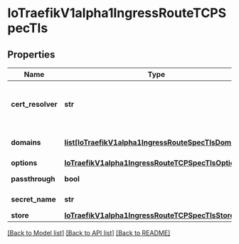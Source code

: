 # IoTraefikV1alpha1IngressRouteTCPSpecTls

## Properties
Name | Type | Description | Notes
------------ | ------------- | ------------- | -------------
**cert_resolver** | **str** | CertResolver defines the name of the certificate resolver to use. Cert resolvers have to be configured in the static configuration. More info: https://doc.traefik.io/traefik/v2.10/https/acme/#certificate-resolvers | [optional] 
**domains** | [**list[IoTraefikV1alpha1IngressRouteSpecTlsDomains]**](IoTraefikV1alpha1IngressRouteSpecTlsDomains.md) | Domains defines the list of domains that will be used to issue certificates. More info: https://doc.traefik.io/traefik/v2.10/routing/routers/#domains | [optional] 
**options** | [**IoTraefikV1alpha1IngressRouteTCPSpecTlsOptions**](IoTraefikV1alpha1IngressRouteTCPSpecTlsOptions.md) |  | [optional] 
**passthrough** | **bool** | Passthrough defines whether a TLS router will terminate the TLS connection. | [optional] 
**secret_name** | **str** | SecretName is the name of the referenced Kubernetes Secret to specify the certificate details. | [optional] 
**store** | [**IoTraefikV1alpha1IngressRouteTCPSpecTlsStore**](IoTraefikV1alpha1IngressRouteTCPSpecTlsStore.md) |  | [optional] 

[[Back to Model list]](../README.md#documentation-for-models) [[Back to API list]](../README.md#documentation-for-api-endpoints) [[Back to README]](../README.md)


